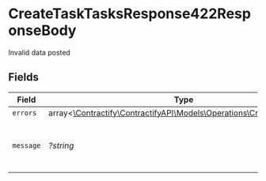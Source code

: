# CreateTaskTasksResponse422ResponseBody

Invalid data posted


## Fields

| Field                                                                                                                | Type                                                                                                                 | Required                                                                                                             | Description                                                                                                          | Example                                                                                                              |
| -------------------------------------------------------------------------------------------------------------------- | -------------------------------------------------------------------------------------------------------------------- | -------------------------------------------------------------------------------------------------------------------- | -------------------------------------------------------------------------------------------------------------------- | -------------------------------------------------------------------------------------------------------------------- |
| `errors`                                                                                                             | array<[\Contractify\ContractifyAPI\Models\Operations\CreateTaskErrors](../../Models/Operations/CreateTaskErrors.md)> | :heavy_minus_sign:                                                                                                   | N/A                                                                                                                  |                                                                                                                      |
| `message`                                                                                                            | *?string*                                                                                                            | :heavy_minus_sign:                                                                                                   | N/A                                                                                                                  | The given data was invalid.                                                                                          |